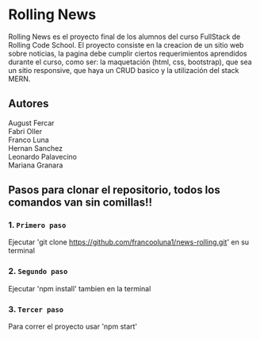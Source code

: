 # Rolling News

Rolling News es el proyecto final de los alumnos del curso  FullStack de Rolling Code School.
El proyecto consiste en la creacion de un sitio web sobre noticias, la pagina
debe cumplir ciertos requerimientos aprendidos durante el curso, como ser: la maquetación (html, css, bootstrap), 
que sea un sitio responsive, que haya un CRUD basico y la utilización del stack MERN.

## Autores
August Fercar<br/>
Fabri Oller<br/>
Franco Luna<br/>
Hernan Sanchez<br/>
Leonardo Palavecino<br/>
Mariana Granara<br/>


## Pasos para clonar el repositorio, todos los comandos van sin comillas!!

### 1. `Primero paso`

Ejecutar 'git clone https://github.com/francooluna1/news-rolling.git' en su terminal 

### 2. `Segundo paso`

Ejecutar 'npm install' tambien en la terminal

### 3. `Tercer paso`

Para correr el proyecto usar 'npm start'